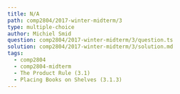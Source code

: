 ```yaml
---
title: N/A
path: comp2804/2017-winter-midterm/3
type: multiple-choice
author: Michiel Smid
question: comp2804/2017-winter-midterm/3/question.ts
solution: comp2804/2017-winter-midterm/3/solution.md
tags:
  - comp2804
  - comp2804-midterm
  - The Product Rule (3.1)
  - Placing Books on Shelves (3.1.3)
---
```

